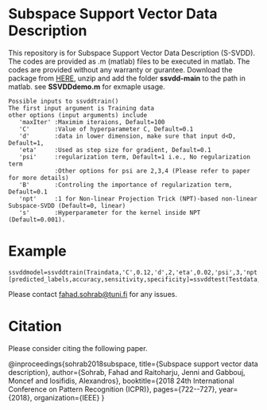 # Subspace Support Vector Data Description

This repository is for Subspace Support Vector Data Description (S-SVDD). The codes are provided as .m (matlab) files to be executed in matlab. The codes are provided without any warranty or gurantee. Download the package from [HERE](https://github.com/fahadsohrab/ssvdd/archive/main.zip), unzip and add the folder **ssvdd-main** to the path in matlab. see **SSVDDdemo.m** for exmaple usage.
```text
Possible inputs to ssvddtrain()
The first input argument is Training data
other options (input arguments) include
   'maxIter' :Maximim iteraions, Default=100
   'C'       :Value of hyperparameter C, Default=0.1
   'd'       :data in lower dimension, make sure that input d<D, Default=1,
   'eta'     :Used as step size for gradient, Default=0.1
   'psi'     :regularization term, Default=1 i.e., No regularization term
             :Other options for psi are 2,3,4 (Please refer to paper for more details)
   'B'       :Controling the importance of regularization term, Default=0.1
   'npt'     :1 for Non-linear Projection Trick (NPT)-based non-linear Subspace-SVDD (Default=0, linear)
   's'       :Hyperparameter for the kernel inside NPT (Default=0.001). 
```
# Example 
```text
ssvddmodel=ssvddtrain(Traindata,'C',0.12,'d',2,'eta',0.02,'psi',3,'npt',1,'s',0.01);
[predicted_labels,accuracy,sensitivity,specificity]=ssvddtest(Testdata,testlabels,ssvddmodel); 
```

Please contact fahad.sohrab@tuni.fi for any issues.

# Citation
Please consider citing the following paper.

@inproceedings{sohrab2018subspace,
  title={Subspace support vector data description},
  author={Sohrab, Fahad and Raitoharju, Jenni and Gabbouj, Moncef and Iosifidis, Alexandros},
  booktitle={2018 24th International Conference on Pattern Recognition (ICPR)},
  pages={722--727},
  year={2018},
  organization={IEEE}
}
